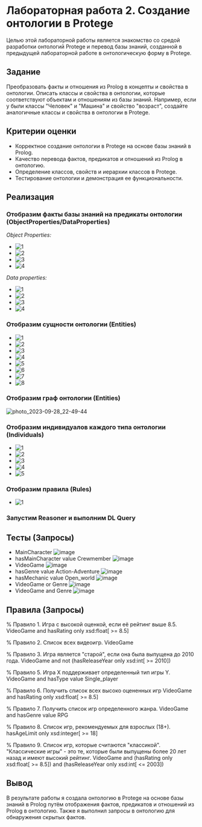 # Лабораторная работа 2. Создание онтологии в Protege

Целью этой лабораторной работы является знакомство со средой разработки онтологий Protege и перевод базы знаний, созданной в предыдущей лабораторной работе в онтологическую форму в Protege.

## Задание

Преобразовать факты и отношения из Prolog в концепты и свойства в онтологии. Описать классы и свойства в онтологии, которые соответствуют объектам и отношениям из базы знаний. Например, если у были классы "Человек" и "Машина" и свойство "возраст", создайте аналогичные классы и свойства в онтологии в Protege.

## Критерии оценки

- Корректное создание онтологии в Protege на основе базы знаний в Prolog.
- Качество перевода фактов, предикатов и отношений из Prolog в онтологию.
- Определение классов, свойств и иерархии классов в Protege.
- Тестирование онтологии и демонстрация ее функциональности.

## Реализация

### Отобразим факты базы знаний на предикаты онтологии (ObjectProperties/DataProperties)

*Object Properties:*
- ![1](https://github.com/ITSamantha/Artificial_Intelligence_Systems/assets/100091168/a6ebf0a6-e466-41ca-998d-40e4cb071c89)
- ![2](https://github.com/ITSamantha/Artificial_Intelligence_Systems/assets/100091168/0c0041d5-3ef7-46e1-887b-2fcf8d16a03d)
- ![3](https://github.com/ITSamantha/Artificial_Intelligence_Systems/assets/100091168/6fe0defe-97b9-4585-b535-a2488a258815)
- ![4](https://github.com/ITSamantha/Artificial_Intelligence_Systems/assets/100091168/67018a20-b23f-4f68-81bc-d9155d971a05)

*Data properties:*
- ![1](https://github.com/ITSamantha/Artificial_Intelligence_Systems/assets/100091168/fe5917d2-92e8-43eb-9e63-5a8222d73945)
- ![2](https://github.com/ITSamantha/Artificial_Intelligence_Systems/assets/100091168/5a0af787-ed9f-4e89-a2b4-8b2116b77ad8)
- ![3](https://github.com/ITSamantha/Artificial_Intelligence_Systems/assets/100091168/8f10caf2-119e-49f6-bbc7-21cebf85aefb)
- ![4](https://github.com/ITSamantha/Artificial_Intelligence_Systems/assets/100091168/52791ea7-1d5a-47bb-ae7f-83a6a6e00bc3)

### Отобразим сущности онтологии (Entities)
- ![1](https://github.com/ITSamantha/Artificial_Intelligence_Systems/assets/100091168/f0157c79-aeae-4543-bac4-a1c27d1cbb78)
- ![2](https://github.com/ITSamantha/Artificial_Intelligence_Systems/assets/100091168/417ffbad-5a7b-4b48-825f-74ae4fd185e2)
- ![3](https://github.com/ITSamantha/Artificial_Intelligence_Systems/assets/100091168/b7bb9cd8-204f-4658-8309-b6434c90d304)
- ![4](https://github.com/ITSamantha/Artificial_Intelligence_Systems/assets/100091168/8dd87052-1d7c-4f9a-b9c3-66e8be26e69f)
- ![5](https://github.com/ITSamantha/Artificial_Intelligence_Systems/assets/100091168/8b759399-9833-4575-a322-98d415687d80)
- ![6](https://github.com/ITSamantha/Artificial_Intelligence_Systems/assets/100091168/18ef538a-f406-43aa-9ebf-e8dd47e81a8c)
- ![7](https://github.com/ITSamantha/Artificial_Intelligence_Systems/assets/100091168/69cef002-89c3-4d16-93d2-022a84b18d06)
- ![8](https://github.com/ITSamantha/Artificial_Intelligence_Systems/assets/100091168/f660daec-fe97-4527-abde-47bdea41946f)

### Отобразим граф онтологии (Entities)
![photo_2023-09-28_22-49-44](https://github.com/ITSamantha/Artificial_Intelligence_Systems/assets/100091168/f21b036d-89a3-4886-95d3-52007737f21f)

### Отобразим индивидуалов каждого типа онтологии (Individuals)
- ![1](https://github.com/ITSamantha/Artificial_Intelligence_Systems/assets/100091168/8291f55d-8cd6-410f-9a6d-a1a7da95ded2)
- ![2](https://github.com/ITSamantha/Artificial_Intelligence_Systems/assets/100091168/6025738f-0d8e-4025-b23b-e5dc66899374)
- ![3](https://github.com/ITSamantha/Artificial_Intelligence_Systems/assets/100091168/bc713a9e-0b0f-4aab-ba24-2d9c5b164459)
- ![4](https://github.com/ITSamantha/Artificial_Intelligence_Systems/assets/100091168/08ceaa46-e48d-4305-a40d-12d2873f16e8)
- ![5](https://github.com/ITSamantha/Artificial_Intelligence_Systems/assets/100091168/a91628f4-bf3c-4a6c-b23b-668f3b0ef7ac)

### Отобразим правила (Rules)
- ![1](https://github.com/ITSamantha/Artificial_Intelligence_Systems/assets/100091168/74163b48-b00a-4a37-8729-e9df60a79a5d)

### Запустим Reasoner и выполним DL Query
## Тесты (Запросы)
- MainCharacter
![image](https://github.com/ITSamantha/Artificial_Intelligence_Systems/assets/100091168/54d06ccb-7dae-4d96-940b-730b1cfbd0c9)
- hasMainCharacter value Crewmember
![image](https://github.com/ITSamantha/Artificial_Intelligence_Systems/assets/100091168/a4f6f27f-11ca-4da4-984b-1ff11a8be717)
- VideoGame
![image](https://github.com/ITSamantha/Artificial_Intelligence_Systems/assets/100091168/7af6da5b-d6c0-42c0-ae4f-68b508cb7e5a)
- hasGenre value Action-Adventure
![image](https://github.com/ITSamantha/Artificial_Intelligence_Systems/assets/100091168/29ef018d-025f-4447-ba9b-c4ce9a50861c)
- hasMechanic value Open_world
![image](https://github.com/ITSamantha/Artificial_Intelligence_Systems/assets/100091168/f4d5ab73-59f1-4e30-b7db-b4f4789a7170)
- VideoGame or Genre
![image](https://github.com/ITSamantha/Artificial_Intelligence_Systems/assets/100091168/a34b0985-12a6-4294-9962-42d2e045e475)
- VideoGame and Genre
![image](https://github.com/ITSamantha/Artificial_Intelligence_Systems/assets/100091168/358615b5-e5a3-4c85-9bff-a1d340b47e44)

## Правила (Запросы)
% Правило 1. Игра c высокой оценкой, если её рейтинг выше 8.5.
VideoGame and hasRating only xsd:float[ >= 8.5]

% Правило 2. Список всех видеоигр.
VideoGame

% Правило 3. Игра является "старой", если она была выпущена до 2010 года.
VideoGame and not (hasReleaseYear only xsd:int[ >= 2010])

% Правило 5. Игра X поддерживает определенный тип игры Y.
VideoGame and hasType value Single_player

% Правило 6. Получить список всех высоко оцененных игр
VideoGame and hasRating only xsd:float[ >= 8.5]

% Правило 7. Получить список игр определенного жанра.
VideoGame and hasGenre value RPG

% Правило 8. Список игр, рекомендуемых для взрослых (18+).
hasAgeLimit only xsd:integer[ >= 18]

% Правило 9. Список игр, которые считаются "классикой". "Классические игры" - это те, которые были выпущены более 20 лет назад и имеют высокий рейтинг.
VideoGame and (hasRating only xsd:float[ >= 8.5]) and (hasReleaseYear only xsd:int[ <= 2003])


## Вывод
В результате работы я создала онтологию в Protege на основе базы знаний в Prolog путём отображения фактов, предикатов и отношений из Prolog в онтологию. Также я выполнил запросы в онтологию для обнаружения скрытых фактов.
